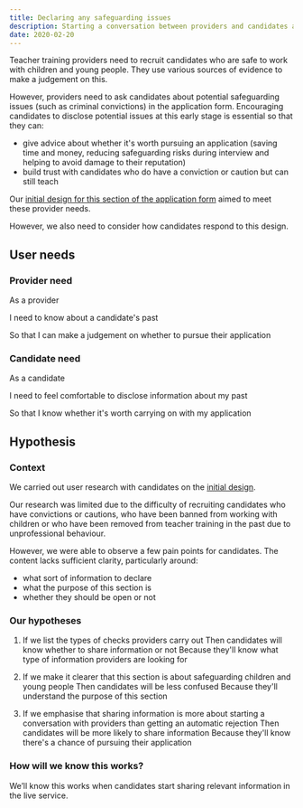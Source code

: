 ```yaml
---
title: Declaring any safeguarding issues
description: Starting a conversation between providers and candidates about safeguarding issues.
date: 2020-02-20
---
```


Teacher training providers need to recruit candidates who are safe to work with children and young people. They use various sources of evidence to make a judgement on this.

However, providers need to ask candidates about potential safeguarding issues (such as criminal convictions) in the application form. Encouraging candidates to disclose potential issues at this early stage is essential so that they can:

* give advice about whether it's worth pursuing an application (saving time and money, reducing safeguarding risks during interview and helping to avoid damage to their reputation)
* build trust with candidates who do have a conviction or caution but can still teach

Our [initial design for this section of the application form](/apply-for-teacher-training/suitability-to-work-with-children) aimed to meet these provider needs.

However, we also need to consider how candidates respond to this design.

## User needs

### Provider need

As a provider

I need to know about a candidate's past

So that I can make a judgement on whether to pursue their application

### Candidate need

As a candidate

I need to feel comfortable to disclose information about my past

So that I know whether it's worth carrying on with my application

## Hypothesis

### Context

We carried out user research with candidates on the [initial design](/apply-for-teacher-training/suitability-to-work-with-children/02-your-suitability-to-work-with-children.png).

Our research was limited due to the difficulty of recruiting candidates who have convictions or cautions, who have been banned from working with children or who have been removed from teacher training in the past due to unprofessional behaviour.

However, we were able to observe a few pain points for candidates. The content lacks sufficient clarity, particularly around:

* what sort of information to declare
* what the purpose of this section is
* whether they should be open or not  

### Our hypotheses

1. If we list the types of checks providers carry out
Then candidates will know whether to share information or not
Because they'll know what type of information providers are looking for


2. If we make it clearer that this section is about safeguarding children and young people
Then candidates will be less confused
Because they'll understand the purpose of this section


3. If we emphasise that sharing information is more about starting a conversation with providers than getting an automatic rejection
Then candidates will be more likely to share information
Because they'll know there's a chance of pursuing their application


### How will we know this works?

 We’ll know this works when candidates start sharing relevant information in the live service.
